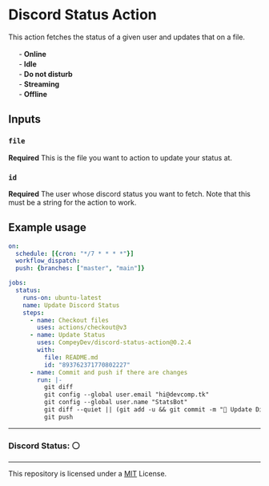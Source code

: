 # Discord Status Action

This action fetches the status of a given user and updates that on a file. 

<img src="https://cdn.devcomp.tk/twemoji-13.1.0/assets/svg/1f7e2.svg" width="17"></img> - **Online**
<br>
<img src="https://cdn.devcomp.tk/twemoji-13.1.0/assets/svg/1f7e1.svg" width="17"></img> - **Idle**
<br>
<img src="https://cdn.devcomp.tk/twemoji-13.1.0/assets/svg/1f534.svg" width="17"></img> - **Do not disturb**
<br>
<img src="https://cdn.devcomp.tk/twemoji-13.1.0/assets/svg/1f7e3.svg" width="17"></img> - **Streaming**
<br>
<img src="https://cdn.devcomp.tk/twemoji-13.1.0/assets/svg/26aa.svg" width="17"></img> - **Offline**





## Inputs

### `file`

**Required** This is the file you want to action to update your status at. 

### `id`

**Required** The user whose discord status you want to fetch. Note that this must be a string for the action to work. 

## Example usage

```yml
on:
  schedule: [{cron: "*/7 * * * *"}]
  workflow_dispatch:
  push: {branches: ["master", "main"]}

jobs:
  status:
    runs-on: ubuntu-latest
    name: Update Discord Status
    steps:
      - name: Checkout files
        uses: actions/checkout@v3
      - name: Update Status
        uses: CompeyDev/discord-status-action@0.2.4
        with:
          file: README.md
          id: "893762371770802227"
      - name: Commit and push if there are changes
        run: |-
          git diff
          git config --global user.email "hi@devcomp.tk"
          git config --global user.name "StatsBot"
          git diff --quiet || (git add -u && git commit -m "🚀 Update Discord Status")
          git push               
```

---

### Discord Status: ⚪
---

This repository is licensed under a [MIT](https://compeydev.mit-license.org) License.

